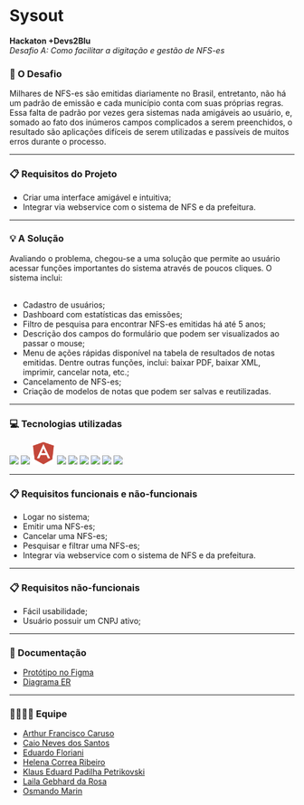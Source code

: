 # Sysout
<b>Hackaton +Devs2Blu</b><br>
<em>Desafio A: Como facilitar a digitação e gestão de NFS-es</em>

<h3>💎 O Desafio</h3>
Milhares de NFS-es são emitidas diariamente no Brasil, entretanto, não há um padrão de emissão e cada município conta com suas próprias regras. Essa falta de padrão por vezes gera sistemas nada amigáveis ao usuário, e, somado ao fato dos inúmeros campos complicados a serem preenchidos, o resultado são aplicações difíceis de serem utilizadas e passíveis de muitos erros durante o processo. 
<hr>
<h3>📋 Requisitos do Projeto</h3>
<ul>
<li> Criar uma interface amigável e intuitiva;</li>
<li> Integrar via webservice com o sistema de NFS e da prefeitura.</li>
</ul>
<hr>
<h3>💡 A Solução</h3>
Avaliando o problema, chegou-se a uma solução que permite ao usuário acessar funções importantes do sistema através de poucos cliques. O sistema inclui:<br><br>
<ul>
<li>Cadastro de usuários;</li>
<li>Dashboard com estatísticas das emissões;</li>
<li>Filtro de pesquisa para encontrar NFS-es emitidas há até 5 anos;</li>
<li>Descrição dos campos do formulário que podem ser visualizados ao passar o mouse;</li>
<li>Menu de ações rápidas disponível na tabela de resultados de notas emitidas. Dentre outras funções, inclui: baixar PDF, baixar XML, imprimir, cancelar nota, etc.;</li>
<li>Cancelamento de NFS-es;
<li>Criação de modelos de notas que podem ser salvas e reutilizadas.</li>

</ul>
<hr>
<h3>💻 Tecnologias utilizadas</h3>
<div style="display: inline_block">
<img width="40rem" src="https://cdn.jsdelivr.net/gh/devicons/devicon/icons/java/java-original.svg">
<img width="40rem" src="https://cdn.jsdelivr.net/gh/devicons/devicon/icons/spring/spring-original.svg">
<img width="40rem" src="https://raw.githubusercontent.com/devicons/devicon/master/icons/angularjs/angularjs-plain.svg">
<img width="40rem" src="https://cdn.jsdelivr.net/gh/devicons/devicon/icons/javascript/javascript-original.svg"> 
<img width="40rem" src="https://cdn.jsdelivr.net/gh/devicons/devicon/icons/html5/html5-original.svg"/>
<img width="40rem" src="https://cdn.jsdelivr.net/gh/devicons/devicon/icons/css3/css3-original.svg"/>
<img width="40rem" src="https://cdn.jsdelivr.net/gh/devicons/devicon/icons/postgresql/postgresql-original.svg"/>
<img width="40rem" src="https://cdn.jsdelivr.net/gh/devicons/devicon/icons/figma/figma-original.svg"/>
<img width="40rem" src="https://camo.githubusercontent.com/9f1ca3b98fb55939fd8e45b6299cc9dfee7163ec9f663fd6f43fc5cfda3c118f/68747470733a2f2f7777772e7376677265706f2e636f6d2f646f776e6c6f61642f3335343230322f706f73746d616e2d69636f6e2e737667"/>
</div>
<hr>
<h3>📋 Requisitos funcionais e não-funcionais</h3>
<ul>
<li>Logar no sistema;</li>
<li>Emitir uma NFS-es;</li>
<li>Cancelar uma NFS-es;</li>
<li>Pesquisar e filtrar uma NFS-es;</li>
<li>Integrar via webservice com o sistema de NFS e da prefeitura.</li>
</ul>
<hr>
<h3>📋 Requisitos não-funcionais</h3>
<ul>
<li>Fácil usabilidade;</li>
<li>Usuário possuir um CNPJ ativo;</li>
</ul>
<hr>
<h3>📝 Documentação</h3>
<ul>
<li><a href="https://www.figma.com/file/h7WoPGD4lhNZ64LhpSSd4o/Sysout---NFS-e?node-id=0%3A1&t=5dvv7afDRAPFWi8T-1">Protótipo no Figma<a/></li>
<li><a href="https://raw.githubusercontent.com/more-devs-2-blu/sysout/main/docs/Entity_Relationship_Diagram.svg">Diagrama ER<a/></li>
</ul>
<hr>
<h3>👨‍💻👩‍💻 Equipe</h3>
<ul>
  <li><a href="https://www.linkedin.com/in/arthur-caruso/">Arthur Francisco Caruso<a/></li>
  <li><a href="https://www.linkedin.com/in/caio-neves-dos-santos-a1a1a8185/">Caio Neves dos Santos<a/></li>
  <li><a href="https://www.linkedin.com/in/eduardofloriani/">Eduardo Floriani<a/></li>
  <li><a href="https://www.linkedin.com/in/helena-correa-ribeiro-b48132144/">Helena Correa Ribeiro<a/></li>
  <li><a href="https://www.linkedin.com/in/klaus-petrikovski/">Klaus Eduard Padilha Petrikovski<a/></li>
  <li><a href="https://www.linkedin.com/in/laila-gebhard/">Laila Gebhard da Rosa<a/></li>
  <li><a href="https://www.linkedin.com/in/osmando-marin-336b87237/">Osmando Marin<a/></li>
</ul>
  


